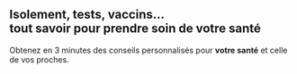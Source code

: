 ## Isolement, tests, vaccins…<br> tout savoir pour prendre soin de votre santé

<ul id="profils-cards" class="cards"></ul>

<div class="js-intro">

<p class="tagline">
Obtenez en 3 minutes des conseils personnalisés pour <b>votre santé</b> et celle de vos proches.
</p>

</div>
